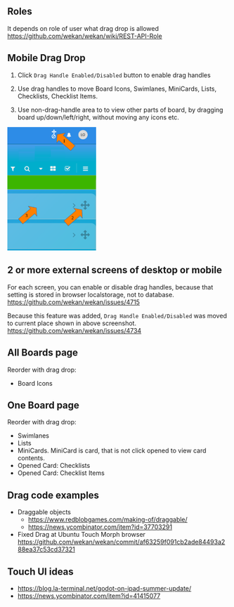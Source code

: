 ## Roles

It depends on role of user what drag drop is allowed https://github.com/wekan/wekan/wiki/REST-API-Role

## Mobile Drag Drop

1. Click `Drag Handle Enabled/Disabled` button to enable drag handles

2. Use drag handles to move Board Icons, Swimlanes, MiniCards, Lists, Checklists, Checklist Items.

3. Use non-drag-handle area to to view other parts of board, by dragging board up/down/left/right, without moving any icons etc.

<img src="mobile-drag-drop.png" width="40%" alt="Mobile drag drop" />

## 2 or more external screens of desktop or mobile

For each screen, you can enable or disable drag handles, because that setting is stored in browser localstorage, not to database. https://github.com/wekan/wekan/issues/4715

Because this feature was added, `Drag Handle Enabled/Disabled` was moved to current place shown in above screenshot. https://github.com/wekan/wekan/issues/4734

## All Boards page

Reorder with drag drop:
- Board Icons

## One Board page

Reorder with drag drop:

- Swimlanes
- Lists
- MiniCards. MiniCard is card, that is not click opened to view card contents.
- Opened Card: Checklists
- Opened Card: Checklist Items

## Drag code examples

- Draggable objects
  - https://www.redblobgames.com/making-of/draggable/
  - https://news.ycombinator.com/item?id=37703291
- Fixed Drag at Ubuntu Touch Morph browser https://github.com/wekan/wekan/commit/af63259f091cb2ade84493a288ea37c53cd37321

## Touch UI ideas

- https://blog.la-terminal.net/godot-on-ipad-summer-update/
- https://news.ycombinator.com/item?id=41415077
